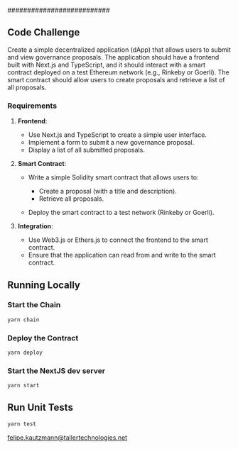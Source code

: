 ##########################

## Code Challenge

Create a simple decentralized application (dApp) that allows users to submit and view governance proposals. The application should have a frontend built with Next.js and TypeScript, and it should interact with a smart contract deployed on a test Ethereum network (e.g., Rinkeby or Goerli). The smart contract should allow users to create proposals and retrieve a list of all proposals.

### Requirements

1.  **Frontend**:

    - Use Next.js and TypeScript to create a simple user interface.
    - Implement a form to submit a new governance proposal.
    - Display a list of all submitted proposals.

2.  **Smart Contract**:

    - Write a simple Solidity smart contract that allows users to:

      - Create a proposal (with a title and description).
      - Retrieve all proposals.

    - Deploy the smart contract to a test network (Rinkeby or Goerli).

3.  **Integration**:

    - Use Web3.js or Ethers.js to connect the frontend to the smart contract.
    - Ensure that the application can read from and write to the smart contract.

## Running Locally

### Start the Chain

```sh
yarn chain
```

### Deploy the Contract

```sh
yarn deploy
```

### Start the NextJS dev server

```sh
yarn start
```

## Run Unit Tests

```sh
yarn test
```

felipe.kautzmann@tallertechnologies.net
